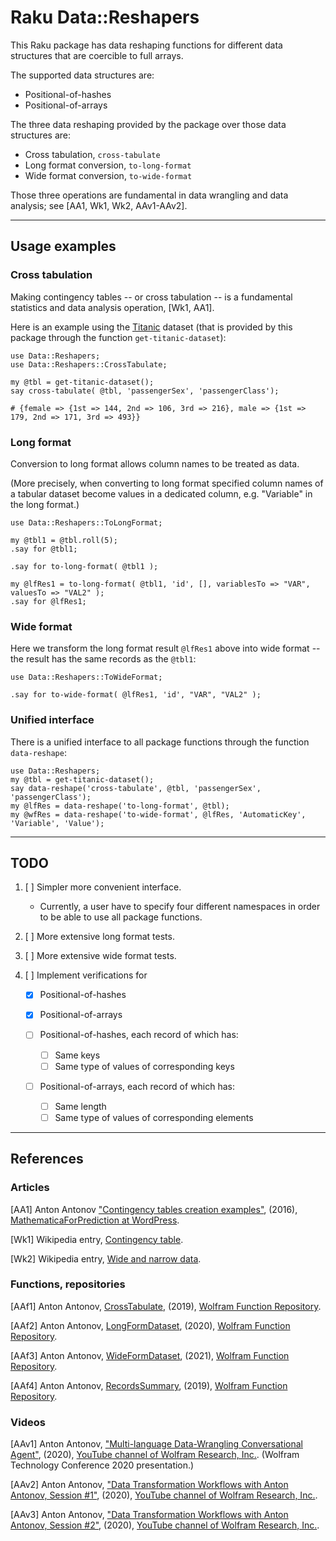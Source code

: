 # Raku Data::Reshapers

This Raku package has data reshaping functions for different data structures that are 
coercible to full arrays.

The supported data structures are:
  - Positional-of-hashes
  - Positional-of-arrays
 
The three data reshaping provided by the package over those data structures are:

- Cross tabulation, `cross-tabulate`
- Long format conversion, `to-long-format`
- Wide format conversion, `to-wide-format`

Those three operations are fundamental in data wrangling and data analysis; 
see [AA1, Wk1, Wk2, AAv1-AAv2].


------

## Usage examples

### Cross tabulation

Making contingency tables -- or cross tabulation -- is a fundamental statistics and data analysis operation,
[Wk1, AA1]. 

Here is an example using the 
[Titanic](https://en.wikipedia.org/wiki/Titanic) 
dataset (that is provided by this package through the function `get-titanic-dataset`):

```perl6
use Data::Reshapers;
use Data::Reshapers::CrossTabulate;

my @tbl = get-titanic-dataset();
say cross-tabulate( @tbl, 'passengerSex', 'passengerClass');

# {female => {1st => 144, 2nd => 106, 3rd => 216}, male => {1st => 179, 2nd => 171, 3rd => 493}}
```

### Long format

Conversion to long format allows column names to be treated as data.

(More precisely, when converting to long format specified column names of a tabular dataset become values
in a dedicated column, e.g. "Variable" in the long format.)

```perl6
use Data::Reshapers::ToLongFormat;

my @tbl1 = @tbl.roll(5);
.say for @tbl1;

.say for to-long-format( @tbl1 );

my @lfRes1 = to-long-format( @tbl1, 'id', [], variablesTo => "VAR", valuesTo => "VAL2" );
.say for @lfRes1;
```

### Wide format

Here we transform the long format result `@lfRes1` above into wide format -- 
the result has the same records as the `@tbl1`:

```perl6
use Data::Reshapers::ToWideFormat;

.say for to-wide-format( @lfRes1, 'id', "VAR", "VAL2" );
```

### Unified interface

There is a unified interface to all package functions through the function `data-reshape`:

```perl6
use Data::Reshapers;
my @tbl = get-titanic-dataset();
say data-reshape('cross-tabulate', @tbl, 'passengerSex', 'passengerClass');
my @lfRes = data-reshape('to-long-format', @tbl);
my @wfRes = data-reshape('to-wide-format', @lfRes, 'AutomaticKey', 'Variable', 'Value'); 
```

------

## TODO

1. [ ] Simpler more convenient interface.

   - Currently, a user have to specify four different namespaces
     in order to be able to use all package functions.
    
2. [ ] More extensive long format tests.

3. [ ] More extensive wide format tests.

4. [ ] Implement verifications for
   
    - [X] Positional-of-hashes
      
    - [X] Positional-of-arrays
    
    - [ ] Positional-of-hashes, each record of which has:
      
       - [ ] Same keys 
       - [ ] Same type of values of corresponding keys
      
    - [ ] Positional-of-arrays, each record of which has:
    
       - [ ] Same length
       - [ ] Same type of values of corresponding elements
    
------

## References

### Articles

[AA1] Anton Antonov
["Contingency tables creation examples"](https://mathematicaforprediction.wordpress.com/2016/10/04/contingency-tables-creation-examples/), 
(2016), 
[MathematicaForPrediction at WordPress](https://mathematicaforprediction.wordpress.com).

[Wk1] Wikipedia entry, [Contingency table](https://en.wikipedia.org/wiki/Contingency_table).

[Wk2] Wikipedia entry, [Wide and narrow data](https://en.wikipedia.org/wiki/Wide_and_narrow_data).

### Functions, repositories

[AAf1] Anton Antonov,
[CrossTabulate](https://resources.wolframcloud.com/FunctionRepository/resources/CrossTabulate),
(2019),
[Wolfram Function Repository](https://resources.wolframcloud.com/FunctionRepository).

[AAf2] Anton Antonov,
[LongFormDataset](https://resources.wolframcloud.com/FunctionRepository/resources/LongFormDataset),
(2020),
[Wolfram Function Repository](https://resources.wolframcloud.com/FunctionRepository).

[AAf3] Anton Antonov,
[WideFormDataset](https://resources.wolframcloud.com/FunctionRepository/resources/WideFormDataset),
(2021),
[Wolfram Function Repository](https://resources.wolframcloud.com/FunctionRepository).

[AAf4] Anton Antonov,
[RecordsSummary](https://resources.wolframcloud.com/FunctionRepository/resources/RecordsSummary),
(2019),
[Wolfram Function Repository](https://resources.wolframcloud.com/FunctionRepository).


### Videos

[AAv1] Anton Antonov,
["Multi-language Data-Wrangling Conversational Agent"](https://www.youtube.com/watch?v=pQk5jwoMSxs),
(2020),
[YouTube channel of Wolfram Research, Inc.](https://www.youtube.com/channel/UCJekgf6k62CQHdENWf2NgAQ).
(Wolfram Technology Conference 2020 presentation.)

[AAv2] Anton Antonov,
["Data Transformation Workflows with Anton Antonov, Session #1"](https://www.youtube.com/watch?v=pQk5jwoMSxs),
(2020),
[YouTube channel of Wolfram Research, Inc.](https://www.youtube.com/channel/UCJekgf6k62CQHdENWf2NgAQ).

[AAv3] Anton Antonov,
["Data Transformation Workflows with Anton Antonov, Session #2"](https://www.youtube.com/watch?v=DWGgFsaEOsU),
(2020),
[YouTube channel of Wolfram Research, Inc.](https://www.youtube.com/channel/UCJekgf6k62CQHdENWf2NgAQ).
